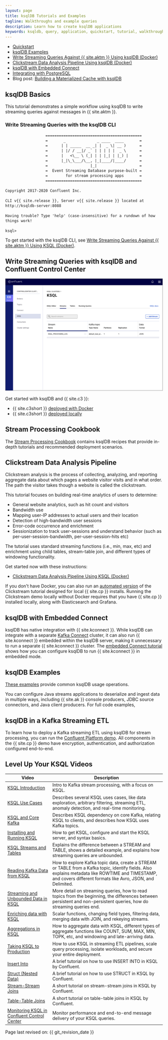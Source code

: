 ```yaml
---
layout: page
title: ksqlDB Tutorials and Examples
tagline: Walkthroughs and example queries
description: Learn how to create ksqlDB applications 
keywords: ksqldb, query, application, quickstart, tutorial, walkthrough, how to
---
```


- [Quickstart](ksqldb-quickstart.md)
- [ksqlDB Examples](examples.md)
- [Write Streaming Queries Against {{ site.aktm }} Using ksqlDB (Docker)](basics-docker.md)
- [Clickstream Data Analysis Pipeline Using ksqlDB (Docker)](clickstream-docker.md)
- [ksqlDB with Embedded Connect](embedded-connect.md)
- [Integrating with PostgreSQL](connect-integration.md)
- Blog post: [Building a Materialized Cache with ksqlDB](https://www.confluent.io/blog/build-materialized-cache-with-ksqldb/)

ksqlDB Basics
-------------

This tutorial demonstrates a simple workflow using ksqlDB to write
streaming queries against messages in {{ site.aktm }}.

### Write Streaming Queries with the ksqlDB CLI

```
                  ===========================================
                  =       _              _ ____  ____       =
                  =      | | _____  __ _| |  _ \| __ )      =
                  =      | |/ / __|/ _` | | | | |  _ \      =
                  =      |   <\__ \ (_| | | |_| | |_) |     =
                  =      |_|\_\___/\__, |_|____/|____/      =
                  =                   |_|                   =
                  =  Event Streaming Database purpose-built =
                  =        for stream processing apps       =
                  ===========================================

Copyright 2017-2020 Confluent Inc.

CLI v{{ site.release }}, Server v{{ site.release }} located at http://ksqldb-server:8088

Having trouble? Type 'help' (case-insensitive) for a rundown of how things work!

ksql>
```

To get started with the ksqlDB CLI, see
[Write Streaming Queries Against {{ site.aktm }} Using KSQL (Docker)](basics-docker.md).

Write Streaming Queries with ksqlDB and Confluent Control Center
----------------------------------------------------------------

![image](../img/ksql-interface-create-stream.png)

Get started with ksqlDB and {{ site.c3 }}:

-   {{ site.c3short }}
    [deployed with Docker](https://docs.confluent.io/current/quickstart/ce-docker-quickstart.html)
-   {{ site.c3short }}
    [deployed locally](https://docs.confluent.io/current/quickstart/ce-quickstart.html)

Stream Processing Cookbook
--------------------------

The [Stream Processing Cookbook](https://www.confluent.io/product/ksql/stream-processing-cookbook)
contains ksqlDB recipes that provide in-depth tutorials and recommended
deployment scenarios.

Clickstream Data Analysis Pipeline
----------------------------------

Clickstream analysis is the process of collecting, analyzing, and
reporting aggregate data about which pages a website visitor visits and
in what order. The path the visitor takes though a website is called the
clickstream.

This tutorial focuses on building real-time analytics of users to
determine:

-   General website analytics, such as hit count and visitors
-   Bandwidth use
-   Mapping user-IP addresses to actual users and their location
-   Detection of high-bandwidth user sessions
-   Error-code occurrence and enrichment
-   Sessionization to track user-sessions and understand behavior (such
    as per-user-session-bandwidth, per-user-session-hits etc)

The tutorial uses standard streaming functions (i.e., min, max, etc) and
enrichment using child tables, stream-table join, and different types of
windowing functionality.

Get started now with these instructions:

-   [Clickstream Data Analysis Pipeline Using KSQL (Docker)](clickstream-docker.md)

If you don't have Docker, you can also run an
[automated version](https://github.com/confluentinc/examples/tree/master/clickstream)
of the Clickstream tutorial designed for local {{ site.cp }}
installs. Running the Clickstream demo locally without Docker requires
that you have {{ site.cp }} installed locally, along with
Elasticsearch and Grafana.

ksqlDB with Embedded Connect
-------------------------------

ksqlDB has native integration with {{ site.kconnect }}. While ksqlDB can integrate with a separate [Kafka Connect](https://docs.confluent.io/current/connect/index.html) cluster, it can also run {{ site.kconnect }} embedded within the ksqlDB server, making it unnecessary to run a separate {{ site.kconnect }} cluster. The [embedded Connect tutorial](embedded-connect.md) shows how you can configure ksqlDB to run {{ site.kconnect }} in embedded mode.

ksqlDB Examples
---------------

[These examples](examples.md) provide common ksqlDB usage operations.

You can configure Java streams applications to deserialize and ingest
data in multiple ways, including {{ site.ak }} console producers, JDBC
source connectors, and Java client producers. For full code examples,

ksqlDB in a Kafka Streaming ETL
-------------------------------

To learn how to deploy a Kafka streaming ETL using ksqlDB for stream
processing, you can run the
[Confluent Platform demo](https://docs.confluent.io/current/tutorials/cp-demo/docs/index.html).
All components in the {{ site.cp }} demo have encryption,
authentication, and authorization configured end-to-end.

Level Up Your KSQL Videos
-------------------------

|                                           Video                                            |                                                                                                  Description                                                                                                   |
| ------------------------------------------------------------------------------------------ | -------------------------------------------------------------------------------------------------------------------------------------------------------------------------------------------------------------- |
| [KSQL Introduction](https://www.youtube.com/embed/C-rUyWmRJSQ)                             | Intro to Kafka stream processing, with a focus on KSQL.                                                                                                                                                        |
| [KSQL Use Cases](https://www.youtube.com/embed/euz0isNG1SQ)                                | Describes several KSQL uses cases, like data exploration, arbitrary filtering, streaming ETL, anomaly detection, and real-time monitoring.                                                                     |
| [KSQL and Core Kafka](https://www.youtube.com/embed/-GpbMAK3Uow)                           | Describes KSQL dependency on core Kafka, relating KSQL to clients, and describes how KSQL uses Kafka topics.                                                                                                   |
| [Installing and Running KSQL](https://www.youtube.com/embed/icwHpPm-TCA)                   | How to get KSQL, configure and start the KSQL server, and syntax basics.                                                                                                                                       |
| [KSQL Streams and Tables](https://www.youtube.com/embed/DPGn-j7yD68)                       | Explains the difference between a STREAM and TABLE, shows a detailed example, and explains how streaming queries are unbounded.                                                                                |
| [Reading Kafka Data from KSQL](https://www.youtube.com/embed/EzVZOUt9JsU)                  | How to explore Kafka topic data, create a STREAM or TABLE from a Kafka topic, identify fields. Also explains metadata like ROWTIME and TIMESTAMP, and covers different formats like Avro, JSON, and Delimited. |
| [Streaming and Unbounded Data in KSQL](https://www.youtube.com/embed/4ccg1AFeNB0)          | More detail on streaming queries, how to read topics from the beginning, the differences between persistent and non-persistent queries, how do streaming queries end.                                          |
| [Enriching data with KSQL](https://www.youtube.com/embed/9_Gwe6qJrjI)                      | Scalar functions, changing field types, filtering data, merging data with JOIN, and rekeying streams.                                                                                                          |
| [Aggregations in KSQL](https://www.youtube.com/embed/db5SsmNvej4)                          | How to aggregate data with KSQL, different types of aggregate functions like COUNT, SUM, MAX, MIN, TOPK, etc, and windowing and late-arriving data.                                                            |
| [Taking KSQL to Production](https://www.youtube.com/embed/f3wV8W_zjwE)                     | How to use KSQL in streaming ETL pipelines, scale query processing, isolate workloads, and secure your entire deployment.                                                                                      |
| [Insert Into](https://www.youtube.com/watch?v=z508VDdtp_M)                                 | A brief tutorial on how to use INSERT INTO in KSQL by Confluent.                                                                                                                                               |
| [Struct (Nested Data)](https://www.youtube.com/watch?v=TQd5rfFmbhw)                        | A brief tutorial on how to use STRUCT in KSQL by Confluent.                                                                                                                                                    |
| [Stream-Stream Joins](https://www.youtube.com/watch?v=51yLu5FnPYo)                         | A short tutorial on stream-stream joins in KSQL by Confluent.                                                                                                                                                  |
| [Table-Table Joins](https://www.youtube.com/watch?v=-eMXWeBfK7U)                           | A short tutorial on table-table joins in KSQL by Confluent.                                                                                                                                                    |
| [Monitoring KSQL in Confluent Control Center](https://www.youtube.com/watch?v=3o7MzCri4e4) | Monitor performance and end-to-end message delivery of your KSQL queries.                                                                                                                                      |

Page last revised on: {{ git_revision_date }}
